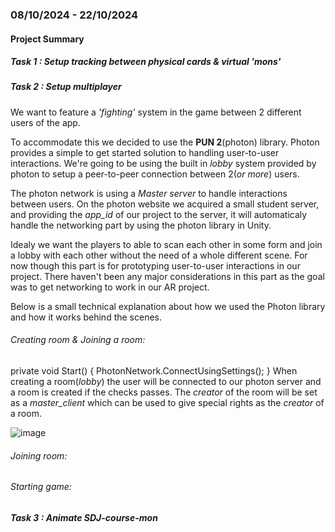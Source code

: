 ### 08/10/2024 - 22/10/2024

#### Project Summary

##### Task 1 : Setup tracking between physical cards & virtual 'mons'


##### Task 2 : Setup multiplayer
We want to feature a _'fighting'_ system in the game between 2 different users of the app.

To accommodate this we decided to use the **PUN 2**(photon) library. Photon provides a simple to get started solution to handling user-to-user interactions.
We're going to be using the built in _lobby_ system provided by photon to setup a peer-to-peer connection between 2(_or more_) users.

The photon network is using a _Master server_ to handle interactions between users. On the photon website we acquired a small student server, and providing the _app_id_ of our project to the server, it will automaticaly handle the networking part by using the photon library in Unity.

Idealy we want the players to able to scan each other in some form and join a lobby with each other without the need of a whole different scene. For now though this part is for prototyping user-to-user interactions in our project. There haven't been any major considerations in this part as the goal was to get networking to work in our AR project.

Below is a small technical explanation about how we used the Photon library and how it works behind the scenes.

###### Creating room & Joining a room:
private void Start()
    {
        PhotonNetwork.ConnectUsingSettings();
    }
When creating a room(_lobby_) the user will be connected to our photon server and a room is created if the checks passes. The _creator_ of the room will be set as a _master_client_ which can be used to give special rights as the _creator_ of a room.

![image](https://github.com/user-attachments/assets/5d3cdb3f-444c-4e28-be1f-f73b65b9f4fd)

###### Joining room:


###### Starting game:


##### Task 3 : Animate SDJ-course-mon
